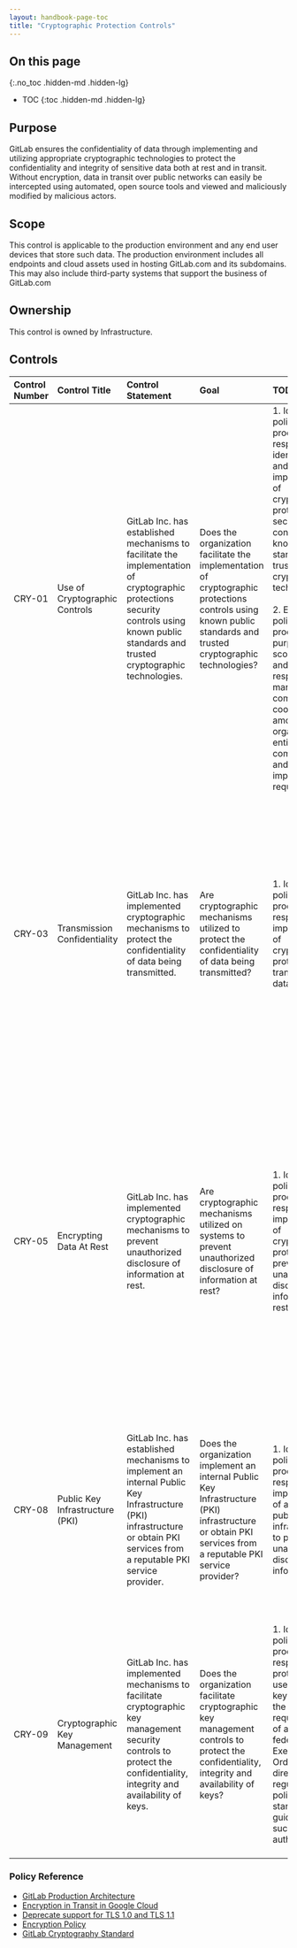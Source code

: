 ```yaml
---
layout: handbook-page-toc
title: "Cryptographic Protection Controls"
---
```


## On this page
{:.no_toc .hidden-md .hidden-lg}

- TOC
{:toc .hidden-md .hidden-lg}

## Purpose
GitLab ensures the confidentiality of data through implementing and utilizing appropriate cryptographic technologies to protect the confidentiality and integrity of sensitive data both at rest and in transit.  Without encryption, data in transit over public networks can easily be intercepted using automated, open source tools and viewed and maliciously modified by malicious actors.

## Scope
This control is applicable to the production environment and any end user devices that store such data. The production environment includes all endpoints and cloud assets used in hosting GitLab.com and its subdomains. This may also include third-party systems that support the business of GitLab.com

## Ownership
This control is owned by Infrastructure.

## Controls

| Control Number | Control Title | Control Statement | Goal | TOD | TOE |
|:---------|:-------------|:------|:-----|:-----|:-----|
| CRY-01 | Use of Cryptographic Controls | GitLab Inc. has established mechanisms to facilitate the implementation of cryptographic protections security controls using known public standards and trusted cryptographic technologies. | Does the organization facilitate the implementation of cryptographic protections controls using known public standards and trusted cryptographic technologies? | 1. Identify policies and procedures responsible for identification and implementation of cryptographic protections security controls using known public standards and trusted cryptographic technologies. <br> <br> 2. Examine policies and procedures for: purpose; scope; roles and responsibilities; management commitment; coordination among organizational entities; compliance; and implementation requirements. | 1. Examine the cryptographic technology used to facilitate cryptographic protections. <br> <br> 2. Examine the logical and physical access controls use to support cryptographic protections (as applicable). <br> <br> 3. Confirm the cryptographic protections used are known and trusted public standard or technology. |
| CRY-03 | Transmission Confidentiality | GitLab Inc. has implemented cryptographic mechanisms to protect the confidentiality of data being transmitted. | Are cryptographic mechanisms utilized to protect the confidentiality of data being transmitted? | 1. Identify policies and procedures responsible for implementation of cryptographic protections of transmitted data. | 1. Examine relevant documentation for configured mechanism settings to support the protection and confidentiality of data being transmitted. <br> <br> 2. Confirm the methods by which the data being transmitted is encrypted and not visible via plain-text by physical means (e.g., by employing protected distribution systems) or by logical means (e.g., employing encryption techniques). |
| CRY-05 | Encrypting Data At Rest | GitLab Inc. has implemented cryptographic mechanisms to prevent unauthorized disclosure of information at rest. | Are cryptographic mechanisms utilized on systems to prevent unauthorized disclosure of information at rest? | 1. Identify policies and procedures responsible for implementation of cryptographic protections to prevent unauthorized disclosure of information at rest. | 1. Examine relevant documentation for configured cryptographic mechanism settings to support the protection of data at rest from unauthorized disclosure. <br> <br> 2. Confirm the methods by which the data at rest is encrypted and not visible via plain-text by confirming configurations or rule sets for firewalls, gateways, intrusion detection/prevention systems, filtering routers, and authenticator content including the use of cryptographic mechanisms and file share scanning. |
| CRY-08 | Public Key Infrastructure (PKI) | GitLab Inc. has established mechanisms to implement an internal Public Key Infrastructure (PKI) infrastructure or obtain PKI services from a reputable PKI service provider. | Does the organization implement an internal Public Key Infrastructure (PKI) infrastructure or obtain PKI services from a reputable PKI service provider? | 1. Identify policies and procedures responsible for implementation of a secure public key infrastructure to prevent unauthorized disclosure of information. | 1. Examine relevant documentation for how to configure a secure PKI or obtain PKI services from a reputable provider to support the protection of data from unauthorized disclosure. <br> <br> 2. Confirm the methods by which the digital certificates are securely created, stored and distributed. |
| CRY-09 | Cryptographic Key Management | GitLab Inc. has implemented mechanisms to facilitate cryptographic key management security controls to protect the confidentiality, integrity and availability of keys. | Does the organization facilitate cryptographic key management controls to protect the confidentiality, integrity and availability of keys? | 1. Identify policies and procedures responsible for protecting a user’s private key by meeting the requirements of applicable federal laws, Executive Orders, directives, regulations, policies, standards, guidance for such authentication. | 1. Examine formal policies, procedures or other relevant documentation to appropriately identify the configuration settings. <br> <br> 2. Pull a population of all configuration settings. <br> <br> 3. Examine a sample set of the automated mechanisms and their configuration settings conducting testing that the mechanisms are operating as intended. |

### Policy Reference
* [GitLab Production Architecture](/handbook/engineering/infrastructure/production/architecture/)
* [Encryption in Transit in Google Cloud](https://cloud.google.com/security/encryption-in-transit/)
* [Deprecate support for TLS 1.0 and TLS 1.1](https://gitlab.com/gitlab-com/gl-security/security-department-meta/issues/202)
* [Encryption Policy](/handbook/engineering/security/threat-management/vulnerability-management/encryption-policy.html)
* [GitLab Cryptography Standard](/handbook/engineering/security/cryptographic-standard.html)
